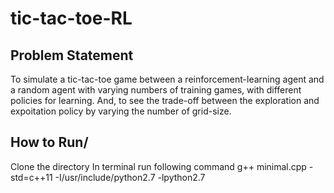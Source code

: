 # tic-tac-toe-RL

## Problem Statement

To simulate a tic-tac-toe game between a reinforcement-learning agent and
a random agent with varying numbers of training games, with different policies 
for learning. And, to see the trade-off between the exploration and expoitation
policy by varying the number of grid-size.

How to Run/
-----
Clone the directory
In terminal run following command
    g++ minimal.cpp -std=c++11 -I/usr/include/python2.7 -lpython2.7
